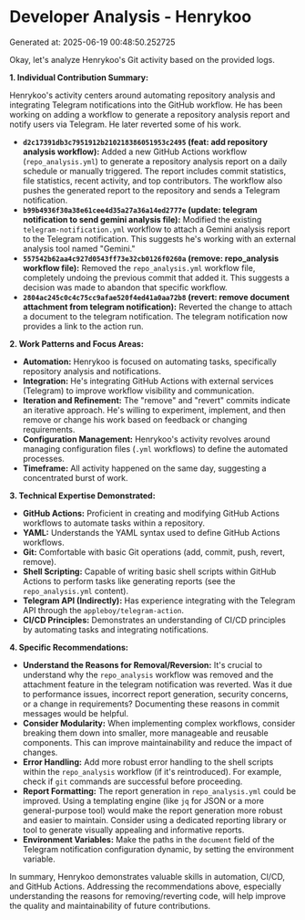 # Developer Analysis - Henrykoo
Generated at: 2025-06-19 00:48:50.252725

Okay, let's analyze Henrykoo's Git activity based on the provided logs.

**1. Individual Contribution Summary:**

Henrykoo's activity centers around automating repository analysis and integrating Telegram notifications into the GitHub workflow.  He has been working on adding a workflow to generate a repository analysis report and notify users via Telegram. He later reverted some of his work.

*   **`d2c17391db3c7951912b210218386051953c2495` (feat: add repository analysis workflow):**  Added a new GitHub Actions workflow (`repo_analysis.yml`) to generate a repository analysis report on a daily schedule or manually triggered. The report includes commit statistics, file statistics, recent activity, and top contributors. The workflow also pushes the generated report to the repository and sends a Telegram notification.
*   **`b99b4936f30a38e61cee4d35a27a36a14ed2777e` (update: telegram notification to send gemini analysis file):** Modified the existing `telegram-notification.yml` workflow to attach a Gemini analysis report to the Telegram notification.  This suggests he's working with an external analysis tool named "Gemini."
*   **`557542b62aa4c927d0543ff73e32cb0126f0260a` (remove: repo_analysis workflow file):**  Removed the `repo_analysis.yml` workflow file, completely undoing the previous commit that added it.  This suggests a decision was made to abandon that specific workflow.
*   **`2804ac245c0c4c75cc9afae520f4ed41a0aa72b8` (revert: remove document attachment from telegram notification):** Reverted the change to attach a document to the telegram notification. The telegram notification now provides a link to the action run.

**2. Work Patterns and Focus Areas:**

*   **Automation:**  Henrykoo is focused on automating tasks, specifically repository analysis and notifications.
*   **Integration:** He's integrating GitHub Actions with external services (Telegram) to improve workflow visibility and communication.
*   **Iteration and Refinement:** The "remove" and "revert" commits indicate an iterative approach.  He's willing to experiment, implement, and then remove or change his work based on feedback or changing requirements.
*   **Configuration Management:** Henrykoo's activity revolves around managing configuration files (`.yml` workflows) to define the automated processes.
*   **Timeframe:** All activity happened on the same day, suggesting a concentrated burst of work.

**3. Technical Expertise Demonstrated:**

*   **GitHub Actions:**  Proficient in creating and modifying GitHub Actions workflows to automate tasks within a repository.
*   **YAML:**  Understands the YAML syntax used to define GitHub Actions workflows.
*   **Git:** Comfortable with basic Git operations (add, commit, push, revert, remove).
*   **Shell Scripting:** Capable of writing basic shell scripts within GitHub Actions to perform tasks like generating reports (see the `repo_analysis.yml` content).
*   **Telegram API (Indirectly):**  Has experience integrating with the Telegram API through the `appleboy/telegram-action`.
*   **CI/CD Principles:** Demonstrates an understanding of CI/CD principles by automating tasks and integrating notifications.

**4. Specific Recommendations:**

*   **Understand the Reasons for Removal/Reversion:**  It's crucial to understand why the `repo_analysis` workflow was removed and the attachment feature in the telegram notification was reverted. Was it due to performance issues, incorrect report generation, security concerns, or a change in requirements?  Documenting these reasons in commit messages would be helpful.
*   **Consider Modularity:** When implementing complex workflows, consider breaking them down into smaller, more manageable and reusable components. This can improve maintainability and reduce the impact of changes.
*   **Error Handling:** Add more robust error handling to the shell scripts within the `repo_analysis` workflow (if it's reintroduced). For example, check if `git` commands are successful before proceeding.
*   **Report Formatting:**  The report generation in `repo_analysis.yml` could be improved. Using a templating engine (like `jq` for JSON or a more general-purpose tool) would make the report generation more robust and easier to maintain. Consider using a dedicated reporting library or tool to generate visually appealing and informative reports.
*   **Environment Variables:** Make the paths in the `document` field of the Telegram notification configuration dynamic, by setting the environment variable.

In summary, Henrykoo demonstrates valuable skills in automation, CI/CD, and GitHub Actions.  Addressing the recommendations above, especially understanding the reasons for removing/reverting code, will help improve the quality and maintainability of future contributions.
